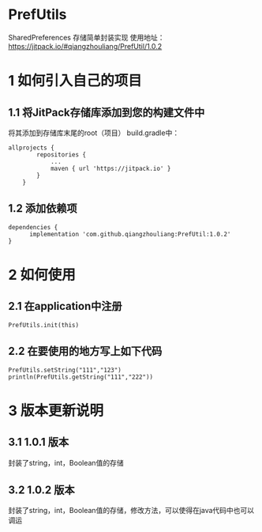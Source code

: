 # PrefUtils
SharedPreferences 存储简单封装实现 
使用地址：https://jitpack.io/#qiangzhouliang/PrefUtil/1.0.2
# 1 如何引入自己的项目
## 1.1 将JitPack存储库添加到您的构建文件中
将其添加到存储库末尾的root（项目） build.gradle中：
~~~
allprojects {
		repositories {
			...
			maven { url 'https://jitpack.io' }
		}
	}
~~~
## 1.2 添加依赖项
~~~
dependencies {
	  implementation 'com.github.qiangzhouliang:PrefUtil:1.0.2'
}
~~~
# 2 如何使用
## 2.1 在application中注册
~~~
PrefUtils.init(this)
~~~
## 2.2 在要使用的地方写上如下代码
~~~
PrefUtils.setString("111","123")
println(PrefUtils.getString("111","222"))
~~~
# 3 版本更新说明
## 3.1 1.0.1 版本
封装了string，int，Boolean值的存储
## 3.2 1.0.2 版本
封装了string，int，Boolean值的存储，修改方法，可以使得在java代码中也可以调运


